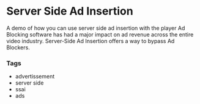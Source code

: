 # Server Side Ad Insertion

A demo of how you can use server side ad insertion with the player
Ad Blocking software has had a major impact on ad revenue across the entire video industry. Server-Side Ad Insertion offers a way to bypass Ad Blockers.

### Tags

  - advertissement
  - server side
  - ssai
  - ads
